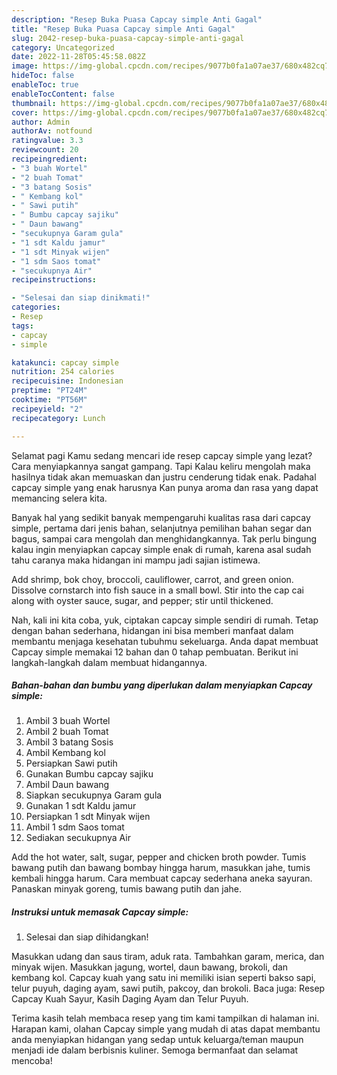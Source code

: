 ```yaml
---
description: "Resep Buka Puasa Capcay simple Anti Gagal"
title: "Resep Buka Puasa Capcay simple Anti Gagal"
slug: 2042-resep-buka-puasa-capcay-simple-anti-gagal
category: Uncategorized
date: 2022-11-28T05:45:58.082Z
image: https://img-global.cpcdn.com/recipes/9077b0fa1a07ae37/680x482cq70/capcay-simple-foto-resep-utama.jpg
hideToc: false
enableToc: true
enableTocContent: false
thumbnail: https://img-global.cpcdn.com/recipes/9077b0fa1a07ae37/680x482cq70/capcay-simple-foto-resep-utama.jpg
cover: https://img-global.cpcdn.com/recipes/9077b0fa1a07ae37/680x482cq70/capcay-simple-foto-resep-utama.jpg
author: Admin
authorAv: notfound
ratingvalue: 3.3
reviewcount: 20
recipeingredient:
- "3 buah Wortel"
- "2 buah Tomat"
- "3 batang Sosis"
- " Kembang kol"
- " Sawi putih"
- " Bumbu capcay sajiku"
- " Daun bawang"
- "secukupnya Garam gula"
- "1 sdt Kaldu jamur"
- "1 sdt Minyak wijen"
- "1 sdm Saos tomat"
- "secukupnya Air"
recipeinstructions:

- "Selesai dan siap dinikmati!"
categories:
- Resep
tags:
- capcay
- simple

katakunci: capcay simple 
nutrition: 254 calories
recipecuisine: Indonesian
preptime: "PT24M"
cooktime: "PT56M"
recipeyield: "2"
recipecategory: Lunch

---
```



Selamat pagi Kamu sedang mencari ide resep capcay simple yang lezat? Cara menyiapkannya sangat gampang. Tapi Kalau keliru mengolah maka hasilnya tidak akan memuaskan dan justru cenderung tidak enak. Padahal capcay simple yang enak harusnya Kan punya aroma dan rasa yang dapat memancing selera kita.


Banyak hal yang sedikit banyak mempengaruhi kualitas rasa dari capcay simple, pertama dari jenis bahan, selanjutnya pemilihan bahan segar dan bagus, sampai cara mengolah dan menghidangkannya. Tak perlu bingung kalau ingin menyiapkan capcay simple enak di rumah, karena asal sudah tahu caranya maka hidangan ini mampu jadi sajian istimewa.

Add shrimp, bok choy, broccoli, cauliflower, carrot, and green onion. Dissolve cornstarch into fish sauce in a small bowl. Stir into the cap cai along with oyster sauce, sugar, and pepper; stir until thickened.


Nah, kali ini kita coba, yuk, ciptakan capcay simple sendiri di rumah. Tetap dengan bahan sederhana, hidangan ini bisa memberi manfaat dalam membantu menjaga kesehatan tubuhmu sekeluarga. Anda dapat membuat Capcay simple memakai 12 bahan dan 0 tahap pembuatan. Berikut ini langkah-langkah dalam membuat hidangannya.

<!--inarticleads1-->

##### Bahan-bahan dan bumbu yang diperlukan dalam menyiapkan Capcay simple:

1. Ambil 3 buah Wortel
1. Ambil 2 buah Tomat
1. Ambil 3 batang Sosis
1. Ambil  Kembang kol
1. Persiapkan  Sawi putih
1. Gunakan  Bumbu capcay sajiku
1. Ambil  Daun bawang
1. Siapkan secukupnya Garam gula
1. Gunakan 1 sdt Kaldu jamur
1. Persiapkan 1 sdt Minyak wijen
1. Ambil 1 sdm Saos tomat
1. Sediakan secukupnya Air


Add the hot water, salt, sugar, pepper and chicken broth powder. Tumis bawang putih dan bawang bombay hingga harum, masukkan jahe, tumis kembali hingga harum. Cara membuat capcay sederhana aneka sayuran. Panaskan minyak goreng, tumis bawang putih dan jahe. 

<!--inarticleads2-->

##### Instruksi untuk memasak Capcay simple:


1. Selesai dan siap dihidangkan!

Masukkan udang dan saus tiram, aduk rata. Tambahkan garam, merica, dan minyak wijen. Masukkan jagung, wortel, daun bawang, brokoli, dan kembang kol. Capcay kuah yang satu ini memiliki isian seperti bakso sapi, telur puyuh, daging ayam, sawi putih, pakcoy, dan brokoli. Baca juga: Resep Capcay Kuah Sayur, Kasih Daging Ayam dan Telur Puyuh. 

Terima kasih telah membaca resep yang tim kami tampilkan di halaman ini. Harapan kami, olahan Capcay simple yang mudah di atas dapat membantu anda menyiapkan hidangan yang sedap untuk keluarga/teman maupun menjadi ide dalam berbisnis kuliner. Semoga bermanfaat dan selamat mencoba!
